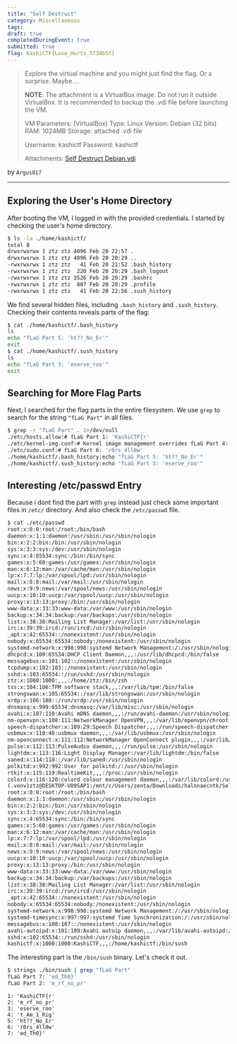 ```yaml
---
title: "Self Destruct"
category: Miscellaneous
tags: 
draft: true
completedDuringEvent: true
submitted: true
flag: KashiCTF{Love_Hurts_5734b5f}
---
```

> Explore the virtual machine and you might just find the flag. Or a surprise. Maybe....
>
> **NOTE**: The attachment is a VirtualBox image. Do not run it outside VirtualBox. It is recommended to backup the .vdi file before launching the VM.
>
> VM Parameters: (VirtualBox)
> Type: Linux
> Version: Debian (32 bits)
> RAM: 1024MB
> Storage: attached .vdi file
>
> Username: kashictf
> Password: kashictf
>
> Attachments: [Self Destruct Debian.vdi](https://drive.google.com/file/d/1DFJn8cXhMBxq_NIixJo_J73Dkz9H2iSc/view?usp=drive_link)

by `Argus817`

---

## Exploring the User's Home Directory

After booting the VM, I logged in with the provided credentials. I started by checking the user's home directory.

```sh
$ ls -la ./home/kashictf/
total 8
drwxrwxrwx 1 ztz ztz 4096 Feb 20 22:57 .
drwxrwxrwx 1 ztz ztz 4096 Feb 20 20:29 ..
-rwxrwxrwx 1 ztz ztz   41 Feb 20 21:52 .bash_history
-rwxrwxrwx 1 ztz ztz  220 Feb 20 20:29 .bash_logout
-rwxrwxrwx 1 ztz ztz 3526 Feb 20 20:29 .bashrc
-rwxrwxrwx 1 ztz ztz  807 Feb 20 20:29 .profile
-rwxrwxrwx 1 ztz ztz   41 Feb 20 22:56 .sush_history
```

We find several hidden files, including `.bash_history` and `.sush_history`. Checking their contents reveals parts of the flag:

```sh
$ cat ./home/kashictf/.bash_history
ls
echo "fLaG Part 5: 'ht??_No_Er'"
exit
$ cat ./home/kashictf/.sush_history
ls
echo "fLaG Part 3: 'eserve_roo'"
exit
```

## Searching for More Flag Parts

Next, I searched for the flag parts in the entire filesystem. We use `grep` to search for the string `"fLaG Part"` in all files.

```sh
$ grep -r "fLaG Part" . 2>/dev/null
./etc/hosts.allow:# fLaG Part 1: 'KashiCTF{r'
./etc/kernel-img.conf:# Kernel image management overrides fLaG Part 4: 't_Am_1_Rig'
./etc/sudo.conf:# fLaG Part 6: 'r0rs_4ll0w'
./home/kashictf/.bash_history:echo "fLaG Part 5: 'ht??_No_Er'"
./home/kashictf/.sush_history:echo "fLaG Part 3: 'eserve_roo'"
```

## Interesting /etc/passwd Entry

Because i dont find the part with `grep` instead just check some important files in `/etc/` directory. And also check the `/etc/passwd` file.

```sh
$ cat ./etc/passwd
root:x:0:0:root:/root:/bin/bash
daemon:x:1:1:daemon:/usr/sbin:/usr/sbin/nologin
bin:x:2:2:bin:/bin:/usr/sbin/nologin
sys:x:3:3:sys:/dev:/usr/sbin/nologin
sync:x:4:65534:sync:/bin:/bin/sync
games:x:5:60:games:/usr/games:/usr/sbin/nologin
man:x:6:12:man:/var/cache/man:/usr/sbin/nologin
lp:x:7:7:lp:/var/spool/lpd:/usr/sbin/nologin
mail:x:8:8:mail:/var/mail:/usr/sbin/nologin
news:x:9:9:news:/var/spool/news:/usr/sbin/nologin
uucp:x:10:10:uucp:/var/spool/uucp:/usr/sbin/nologin
proxy:x:13:13:proxy:/bin:/usr/sbin/nologin
www-data:x:33:33:www-data:/var/www:/usr/sbin/nologin
backup:x:34:34:backup:/var/backups:/usr/sbin/nologin
list:x:38:38:Mailing List Manager:/var/list:/usr/sbin/nologin
irc:x:39:39:ircd:/run/ircd:/usr/sbin/nologin
_apt:x:42:65534::/nonexistent:/usr/sbin/nologin
nobody:x:65534:65534:nobody:/nonexistent:/usr/sbin/nologin
systemd-network:x:998:998:systemd Network Management:/:/usr/sbin/nologin
dhcpcd:x:100:65534:DHCP Client Daemon,,,:/usr/lib/dhcpcd:/bin/false
messagebus:x:101:102::/nonexistent:/usr/sbin/nologin
tcpdump:x:102:103::/nonexistent:/usr/sbin/nologin
sshd:x:103:65534::/run/sshd:/usr/sbin/nologin
ztz:x:1000:1000:,,,:/home/ztz:/bin/zsh
tss:x:104:106:TPM software stack,,,:/var/lib/tpm:/bin/false
strongswan:x:105:65534::/var/lib/strongswan:/usr/sbin/nologin
xrdp:x:106:108::/run/xrdp:/usr/sbin/nologin
dnsmasq:x:999:65534:dnsmasq:/var/lib/misc:/usr/sbin/nologin
avahi:x:107:110:Avahi mDNS daemon,,,:/run/avahi-daemon:/usr/sbin/nologin
nm-openvpn:x:108:111:NetworkManager OpenVPN,,,:/var/lib/openvpn/chroot:/usr/sbin/nologin
speech-dispatcher:x:109:29:Speech Dispatcher,,,:/run/speech-dispatcher:/bin/false
usbmux:x:110:46:usbmux daemon,,,:/var/lib/usbmux:/usr/sbin/nologin
nm-openconnect:x:111:112:NetworkManager OpenConnect plugin,,,:/var/lib/NetworkManager:/usr/sbin/nologin
pulse:x:112:113:PulseAudio daemon,,,:/run/pulse:/usr/sbin/nologin
lightdm:x:113:116:Light Display Manager:/var/lib/lightdm:/bin/false
saned:x:114:118::/var/lib/saned:/usr/sbin/nologin
polkitd:x:992:992:User for polkitd:/:/usr/sbin/nologin
rtkit:x:115:119:RealtimeKit,,,:/proc:/usr/sbin/nologin
colord:x:116:120:colord colour management daemon,,,:/var/lib/colord:/usr/sbin/nologin
(.venv)ztz@DESKTOP-U09SAP1:/mnt/c/Users/zenta/Downloads/halnnaecntk/Self Destruct Debian/0$ cat ./etc/passwd
root:x:0:0:root:/root:/bin/bash
daemon:x:1:1:daemon:/usr/sbin:/usr/sbin/nologin
bin:x:2:2:bin:/bin:/usr/sbin/nologin
sys:x:3:3:sys:/dev:/usr/sbin/nologin
sync:x:4:65534:sync:/bin:/bin/sync
games:x:5:60:games:/usr/games:/usr/sbin/nologin
man:x:6:12:man:/var/cache/man:/usr/sbin/nologin
lp:x:7:7:lp:/var/spool/lpd:/usr/sbin/nologin
mail:x:8:8:mail:/var/mail:/usr/sbin/nologin
news:x:9:9:news:/var/spool/news:/usr/sbin/nologin
uucp:x:10:10:uucp:/var/spool/uucp:/usr/sbin/nologin
proxy:x:13:13:proxy:/bin:/usr/sbin/nologin
www-data:x:33:33:www-data:/var/www:/usr/sbin/nologin
backup:x:34:34:backup:/var/backups:/usr/sbin/nologin
list:x:38:38:Mailing List Manager:/var/list:/usr/sbin/nologin
irc:x:39:39:ircd:/run/ircd:/usr/sbin/nologin
_apt:x:42:65534::/nonexistent:/usr/sbin/nologin
nobody:x:65534:65534:nobody:/nonexistent:/usr/sbin/nologin
systemd-network:x:998:998:systemd Network Management:/:/usr/sbin/nologin
systemd-timesync:x:997:997:systemd Time Synchronization:/:/usr/sbin/nologin
messagebus:x:100:107::/nonexistent:/usr/sbin/nologin
avahi-autoipd:x:101:109:Avahi autoip daemon,,,:/var/lib/avahi-autoipd:/usr/sbin/nologin
sshd:x:102:65534::/run/sshd:/usr/sbin/nologin
kashictf:x:1000:1000:KashiCTF,,,:/home/kashictf:/bin/sush
```

The interesting part is the `/bin/sush` binary. Let's check it out.

```sh
$ strings ./bin/sush | grep "fLaG Part"              
fLaG Part 7: 'ed_Th0}'
fLaG Part 2: 'm_rf_no_pr'
```

```
1: 'KashiCTF{r'  
2: 'm_rf_no_pr'  
3: 'eserve_roo'  
4: 't_Am_1_Rig'  
5: 'ht??_No_Er'  
6: 'r0rs_4ll0w'  
7: 'ed_Th0}'  
```
